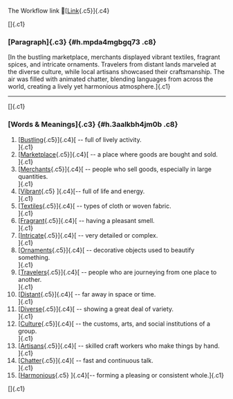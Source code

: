 The Workflow link
👏[[Link](https://www.google.com/url?q=http://www.google.com&sa=D&source=editors&ust=1756730319529186&usg=AOvVaw3dZReHM-MfYAvrOUz0m0Ns){.c5}]{.c4}

[]{.c1}

### [Paragraph]{.c3} {#h.mpda4mgbgq73 .c8}

[In the bustling marketplace, merchants displayed vibrant textiles,
fragrant spices, and intricate ornaments. Travelers from distant lands
marveled at the diverse culture, while local artisans showcased their
craftsmanship. The air was filled with animated chatter, blending
languages from across the world, creating a lively yet harmonious
atmosphere.]{.c1}

------------------------------------------------------------------------

[]{.c1}

### [Words & Meanings]{.c3} {#h.3aalkbh4jm0b .c8}

1.  [[Bustling](https://www.google.com/url?q=http://www.google.com&sa=D&source=editors&ust=1756730319530029&usg=AOvVaw0_d4yk1vBr-YBs5aWRZtye){.c5}]{.c4}[ --
    full of lively activity.\
    ]{.c1}
2.  [[Marketplace](https://www.google.com/url?q=http://www.google.com&sa=D&source=editors&ust=1756730319530189&usg=AOvVaw1pA42DsB9sH1bXpCubWAMa){.c5}]{.c4}[ --
    a place where goods are bought and sold.\
    ]{.c1}
3.  [[Merchants](https://www.google.com/url?q=http://www.google.com&sa=D&source=editors&ust=1756730319530310&usg=AOvVaw2WE10v5yPsM-KJORGga5Ns){.c5}]{.c4}[ --
    people who sell goods, especially in large quantities.\
    ]{.c1}
4.  [[Vibrant](https://www.google.com/url?q=http://www.google.com&sa=D&source=editors&ust=1756730319530439&usg=AOvVaw1OAWUDXQmFspw6lmY7yjZw){.c5}
    ]{.c4}[-- full of life and energy.\
    ]{.c1}
5.  [[Textiles](https://www.google.com/url?q=http://www.google.com&sa=D&source=editors&ust=1756730319530533&usg=AOvVaw0ARyFq12VP-EiivEa-_kBY){.c5}]{.c4}[ --
    types of cloth or woven fabric.\
    ]{.c1}
6.  [[Fragrant](https://www.google.com/url?q=http://www.google.com&sa=D&source=editors&ust=1756730319530647&usg=AOvVaw2STjOa07mNWeoRRCloYoYr){.c5}]{.c4}[ --
    having a pleasant smell.\
    ]{.c1}
7.  [[Intricate](https://www.google.com/url?q=http://www.google.com&sa=D&source=editors&ust=1756730319530749&usg=AOvVaw0sV39aMrFgpiImu_db5dMI){.c5}]{.c4}[ --
    very detailed or complex.\
    ]{.c1}
8.  [[Ornaments](https://www.google.com/url?q=http://www.google.com&sa=D&source=editors&ust=1756730319530852&usg=AOvVaw1dIMJIaOEq5Wx6SPF_XnYU){.c5}]{.c4}[ --
    decorative objects used to beautify something.\
    ]{.c1}
9.  [[Travelers](https://www.google.com/url?q=http://www.google.com&sa=D&source=editors&ust=1756730319530963&usg=AOvVaw2MzkvZ7owA41pTaAD9Ut_6){.c5}]{.c4}[ --
    people who are journeying from one place to another.\
    ]{.c1}
10. [[Distant](https://www.google.com/url?q=http://www.google.com&sa=D&source=editors&ust=1756730319531084&usg=AOvVaw1aiJ3wt8dQyv4UMl54kBgx){.c5}]{.c4}[ --
    far away in space or time.\
    ]{.c1}
11. [[Diverse](https://www.google.com/url?q=http://www.google.com&sa=D&source=editors&ust=1756730319531182&usg=AOvVaw1L7UaI5iXLmJXvZXd4prNx){.c5}]{.c4}[ --
    showing a great deal of variety.\
    ]{.c1}
12. [[Culture](https://www.google.com/url?q=http://www.google.com&sa=D&source=editors&ust=1756730319531288&usg=AOvVaw1EStD6J3Z539KIcb4G-uRF){.c5}]{.c4}[ --
    the customs, arts, and social institutions of a group.\
    ]{.c1}
13. [[Artisans](https://www.google.com/url?q=http://www.google.com&sa=D&source=editors&ust=1756730319531404&usg=AOvVaw32tk2rIlG4IoA88l4Z92yD){.c5}]{.c4}[ --
    skilled craft workers who make things by hand.\
    ]{.c1}
14. [[Chatter](https://www.google.com/url?q=http://www.google.com&sa=D&source=editors&ust=1756730319531513&usg=AOvVaw3m5kpqrsAG5ji4vvWbFC9H){.c5}]{.c4}[ --
    fast and continuous talk.\
    ]{.c1}
15. [[Harmonious](https://www.google.com/url?q=http://www.google.com&sa=D&source=editors&ust=1756730319531608&usg=AOvVaw1bFhZwwOBdjLX0zuY7DIE3){.c5}
    ]{.c4}[-- forming a pleasing or consistent whole.]{.c1}

[]{.c1}
